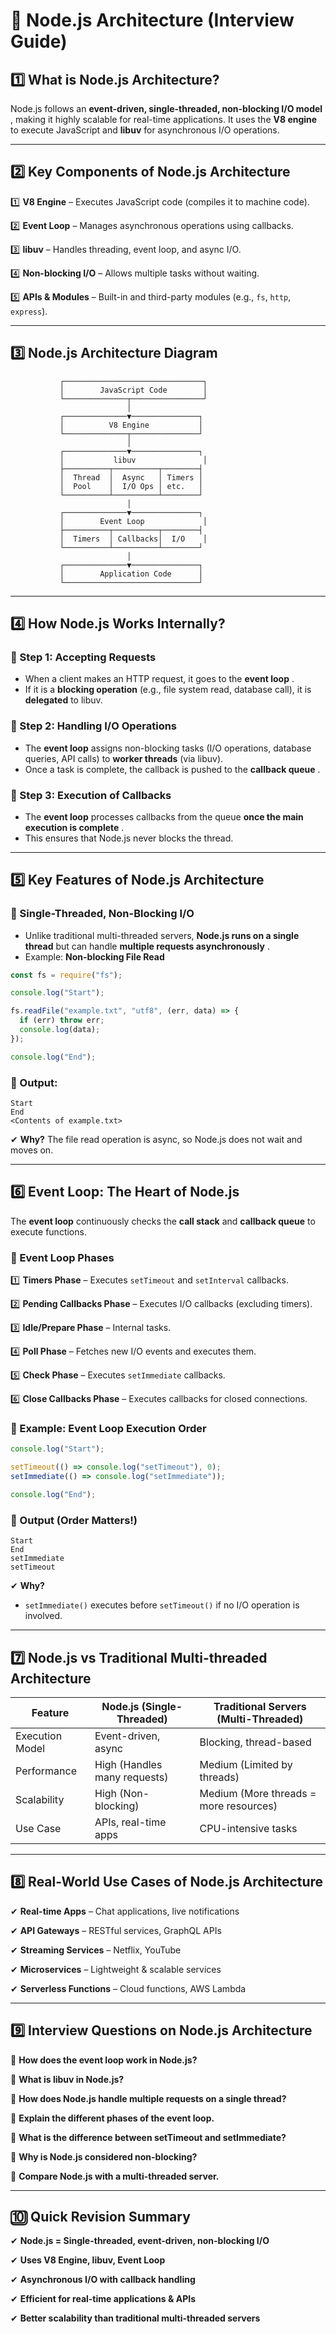 # **📌 Node.js Architecture (Interview Guide)**

## **1️⃣ What is Node.js Architecture?**

Node.js follows an  **event-driven, single-threaded, non-blocking I/O model** , making it highly scalable for real-time applications. It uses the **V8 engine** to execute JavaScript and **libuv** for asynchronous I/O operations.

---

## **2️⃣ Key Components of Node.js Architecture**

1️⃣ **V8 Engine** – Executes JavaScript code (compiles it to machine code).

2️⃣ **Event Loop** – Manages asynchronous operations using callbacks.

3️⃣ **libuv** – Handles threading, event loop, and async I/O.

4️⃣ **Non-blocking I/O** – Allows multiple tasks without waiting.

5️⃣ **APIs & Modules** – Built-in and third-party modules (e.g., `fs`, `http`, `express`).

---

## **3️⃣ Node.js Architecture Diagram**

```
           ┌───────────────────────────────┐
           │        JavaScript Code        │
           └──────────────┬────────────────┘
                          │
           ┌──────────────▼───────────────┐
           │          V8 Engine           │
           └──────────────┬───────────────┘
                          │
           ┌──────────────▼───────────────┐
           │           libuv               │
           ├──────────┬──────────┬────────┤
           │  Thread  │  Async   │ Timers │
           │  Pool    │  I/O Ops │ etc.   │
           └──────────┴──────────┴────────┘
                          │
           ┌──────────────▼───────────────┐
           │        Event Loop             │
           ├──────────┬──────────┬────────┤
           │  Timers  │ Callbacks│  I/O    │
           └──────────┴──────────┴────────┘
                          │
           ┌──────────────▼───────────────┐
           │        Application Code      │
           └──────────────────────────────┘
```

---

## **4️⃣ How Node.js Works Internally?**

### **🔹 Step 1: Accepting Requests**

* When a client makes an HTTP request, it goes to the  **event loop** .
* If it is a **blocking operation** (e.g., file system read, database call), it is **delegated** to libuv.

### **🔹 Step 2: Handling I/O Operations**

* The **event loop** assigns non-blocking tasks (I/O operations, database queries, API calls) to **worker threads** (via libuv).
* Once a task is complete, the callback is pushed to the  **callback queue** .

### **🔹 Step 3: Execution of Callbacks**

* The **event loop** processes callbacks from the queue  **once the main execution is complete** .
* This ensures that Node.js never blocks the thread.

---

## **5️⃣ Key Features of Node.js Architecture**

### **🔹 Single-Threaded, Non-Blocking I/O**

* Unlike traditional multi-threaded servers, **Node.js runs on a single thread** but can handle  **multiple requests asynchronously** .
* Example: **Non-blocking File Read**

```js
const fs = require("fs");

console.log("Start");

fs.readFile("example.txt", "utf8", (err, data) => {
  if (err) throw err;
  console.log(data);
});

console.log("End");
```

### **🔹 Output:**

```
Start
End
<Contents of example.txt>
```

✔ **Why?** The file read operation is async, so Node.js does not wait and moves on.

---

## **6️⃣ Event Loop: The Heart of Node.js**

The **event loop** continuously checks the **call stack** and **callback queue** to execute functions.

### **🔹 Event Loop Phases**

1️⃣ **Timers Phase** – Executes `setTimeout` and `setInterval` callbacks.

2️⃣ **Pending Callbacks Phase** – Executes I/O callbacks (excluding timers).

3️⃣ **Idle/Prepare Phase** – Internal tasks.

4️⃣ **Poll Phase** – Fetches new I/O events and executes them.

5️⃣ **Check Phase** – Executes `setImmediate` callbacks.

6️⃣ **Close Callbacks Phase** – Executes callbacks for closed connections.

### **🔹 Example: Event Loop Execution Order**

```js
console.log("Start");

setTimeout(() => console.log("setTimeout"), 0);
setImmediate(() => console.log("setImmediate"));

console.log("End");
```

### **🔹 Output (Order Matters!)**

```
Start
End
setImmediate
setTimeout
```

✔ **Why?**

* `setImmediate()` executes before `setTimeout()` if no I/O operation is involved.

---

## **7️⃣ Node.js vs Traditional Multi-threaded Architecture**

| Feature         | Node.js (Single-Threaded)    | Traditional Servers (Multi-Threaded)   |
| --------------- | ---------------------------- | -------------------------------------- |
| Execution Model | Event-driven, async          | Blocking, thread-based                 |
| Performance     | High (Handles many requests) | Medium (Limited by threads)            |
| Scalability     | High (Non-blocking)          | Medium (More threads = more resources) |
| Use Case        | APIs, real-time apps         | CPU-intensive tasks                    |

---

## **8️⃣ Real-World Use Cases of Node.js Architecture**

✔ **Real-time Apps** – Chat applications, live notifications

✔ **API Gateways** – RESTful services, GraphQL APIs

✔ **Streaming Services** – Netflix, YouTube

✔ **Microservices** – Lightweight & scalable services

✔ **Serverless Functions** – Cloud functions, AWS Lambda

---

## **9️⃣ Interview Questions on Node.js Architecture**

🔸 **How does the event loop work in Node.js?**

🔸 **What is libuv in Node.js?**

🔸 **How does Node.js handle multiple requests on a single thread?**

🔸 **Explain the different phases of the event loop.**

🔸 **What is the difference between setTimeout and setImmediate?**

🔸 **Why is Node.js considered non-blocking?**

🔸 **Compare Node.js with a multi-threaded server.**

---

## **🔟 Quick Revision Summary**

✔ **Node.js = Single-threaded, event-driven, non-blocking I/O**

✔ **Uses V8 Engine, libuv, Event Loop**

✔ **Asynchronous I/O with callback handling**

✔ **Efficient for real-time applications & APIs**

✔ **Better scalability than traditional multi-threaded servers**
